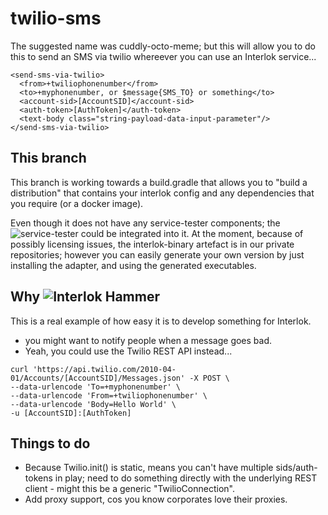 # twilio-sms
The suggested name was cuddly-octo-meme; but this will allow you to do this to send an SMS via twilio whereever you can use an Interlok service...

```
<send-sms-via-twilio>
  <from>+twiliophonenumber</from>
  <to>+myphonenumber, or $message{SMS_TO} or something</to>
  <account-sid>[AccountSID]</account-sid>
  <auth-token>[AuthToken]</auth-token>
  <text-body class="string-payload-data-input-parameter"/>
</send-sms-via-twilio>
```
## This branch

This branch is working towards a build.gradle that allows you to "build a distribution" that contains your interlok config and
any dependencies that you require (or a docker image).

Even though it does not have any service-tester components; the ![service-tester](https://github.com/adaptris/interlok-service-tester-example) could be integrated into it. At the moment, because of possibly licensing issues, the interlok-binary artefact is in our private repositories; however you can easily generate your own version by just installing the adapter, and using the generated executables.

## Why ![Interlok Hammer](https://img.shields.io/badge/certified-interlok%20hammer-red.svg)

This is a real example of how easy it is to develop something for Interlok. 
* you might want to notify people when a message goes bad.
* Yeah, you could use the Twilio REST API instead... 

```
curl 'https://api.twilio.com/2010-04-01/Accounts/[AccountSID]/Messages.json' -X POST \
--data-urlencode 'To=+myphonenumber' \
--data-urlencode 'From=+twiliophonenumber' \
--data-urlencode 'Body=Hello World' \
-u [AccountSID]:[AuthToken]
```

## Things to do

* Because Twilio.init() is static, means you can't have multiple sids/auth-tokens in play; need to do something directly with the underlying REST client - might this be a generic "TwilioConnection".
* Add proxy support, cos you know corporates love their proxies.

